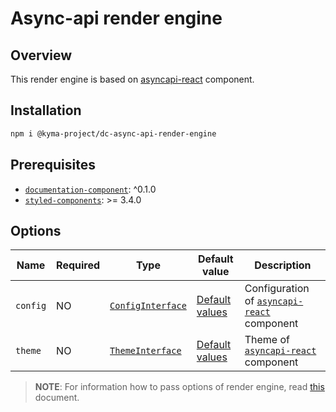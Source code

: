 # Async-api render engine

## Overview

This render engine is based on [asyncapi-react](https://github.com/asyncapi/asyncapi-react) component.

## Installation

```bash
npm i @kyma-project/dc-async-api-render-engine
```

## Prerequisites

- [`documentation-component`](https://github.com/kyma-incubator/documentation-component/tree/master/packages/documentation-component): ^0.1.0
- [`styled-components`](https://github.com/styled-components/styled-components): >= 3.4.0

## Options

| Name | Required | Type | Default value | Description |
|---|---|---|---|---|
| `config` | NO | [`ConfigInterface`](https://github.com/asyncapi/asyncapi-react/blob/master/docs/configuration/config-modification.md) | [Default values](https://github.com/asyncapi/asyncapi-react/blob/master/library/src/config/default.ts#L3) | Configuration of [`asyncapi-react`](https://github.com/asyncapi/asyncapi-react) component |
| `theme` | NO | [`ThemeInterface`](https://github.com/asyncapi/asyncapi-react/blob/master/docs/configuration/theme-modification.md) | [Default values](https://github.com/asyncapi/asyncapi-react/blob/master/library/src/theme/default.ts#L4) | Theme of [`asyncapi-react`](https://github.com/asyncapi/asyncapi-react) component |

> **NOTE**: For information how to pass options of render engine, read [this](../../docs/props/render-engines.md#passing-globally-options) document.
